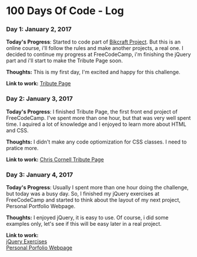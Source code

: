 # 100 Days Of Code - Log

### Day 1: January 2, 2017

**Today's Progress**: Started to code part of [Bikcraft Project](https://github.com/tiagosoares94/bikcraft/commits/master). But this is an online course, i'll follow the rules and make another projects, a real one.
I decided to continue my progress at FreeCodeCamp, i'm finishing the jQuery part and i'll start to make the Tribute Page soon.

**Thoughts:** This is my first day, I'm excited and happy for this challenge.  

**Link to work:** [Tribute Page](https://www.freecodecamp.org/challenges/build-a-tribute-page)


### Day 2: January 3, 2017

**Today's Progress**: I finished Tribute Page, the first front end project of FreeCodeCamp. I've spent more than one hour, but that was very well spent time. I aquired a lot of knowledge and I enjoyed to learn more about HTML and CSS.  

**Thoughts:** I didn't make any code optiomization for CSS classes. I need to pratice more.  

**Link to work:** [Chris Cornell Tribute Page](https://codepen.io/Vedderlino/full/OzjpBb/)


### Day 3: January 4, 2017

**Today's Progress**: Usually I spent more than one hour doing the challenge, but today was a busy day. So, I finished my jQuery exercises at FreeCodeCamp and started to think about the layout of my next project, Personal Portfolio Webpage.

**Thoughts:** I enjoyed jQuery, it is easy to use. Of course, i did some examples only, let's see if this will be easy later in a real project. 

**Link to work:** <br>
[jQuery Exercises](https://www.freecodecamp.org/map-aside#nested-collapsejQuery)<br>
[Personal Porfolio Webpage](https://www.freecodecamp.org/challenges/build-a-personal-portfolio-webpage)
